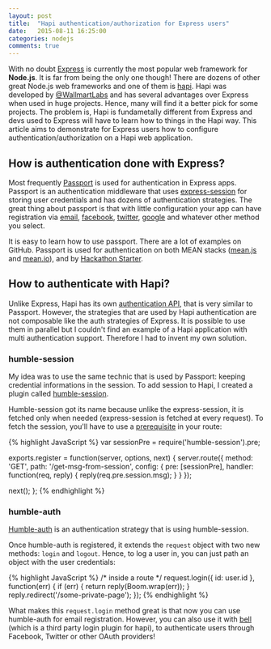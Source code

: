```yaml
---
layout: post
title:  "Hapi authentication/authorization for Express users"
date:   2015-08-11 16:25:00
categories: nodejs
comments: true
---
```


With no doubt [Express][express] is currently the most popular web framework for **Node.js**. It is far from being the only one though! There are dozens of other great Node.js web frameworks and one of them is [hapi][]. Hapi was developed by [@WallmartLabs][WallmartLabs] and has several advantages over Express when used in huge projects. Hence, many will find it a better pick for some projects. The problem is, Hapi is fundametally different from Express and devs used to Express will have to learn how to things in the Hapi way. This article aims to demonstrate for Express users how to configure authentication/authorization on a Hapi web application.


## How is authentication done with Express?

Most frequently [Passport][] is used for authentication in Express apps. Passport is an authentication middleware that uses [express-session][] for storing user credentials and has dozens of authentication strategies. The great thing about passport is that with little configuration your app can have registration via [email][passport-email], [facebook][passport-facebook], [twitter][passport-twitter], [google][passport-google] and whatever other method you select.

It is easy to learn how to use passport. There are a lot of examples on GitHub. Passport is used for authentication on both MEAN stacks ([mean.js][] and [mean.io][]), and by [Hackathon Starter][].


## How to authenticate with Hapi?

Unlike Express, Hapi has its own [authentication API][hapi auth], that is very similar to Passport. However, the strategies that are used by Hapi authentication are not composable like the auth strategies of Express. It is possible to use them in parallel but I couldn't find an example of a Hapi application with multi authentication support. Therefore I had to invent my own solution.


### humble-session

My idea was to use the same technic that is used by Passport: keeping credential informations in the session. To add session to Hapi, I created a plugin called [humble-session][].

Humble-session got its name because unlike the express-session, it is fetched only when needed (express-session is fetched at every request). To fetch the session, you'll have to use a [prerequisite][route pre] in your route:

{% highlight JavaScript %}
var sessionPre = require('humble-session').pre;

exports.register = function(server, options, next) {
  server.route({
    method: 'GET',
    path: '/get-msg-from-session',
    config: {
      pre: [sessionPre],
      handler: function(req, reply) {
        reply(req.pre.session.msg);
      }
    }
  });

  next();
};
{% endhighlight %}


### humble-auth

[Humble-auth][humble-auth] is an authentication strategy that is using humble-session.

Once humble-auth is registered, it extends the `request` object with two new methods: `login` and `logout`. Hence, to log a user in, you can just path an object with the user credentials:

{% highlight JavaScript %}
/* inside a route */
request.login({
  id: user.id
}, function(err) {
  if (err) {
    return reply(Boom.wrap(err));
  }
  reply.redirect('/some-private-page');
});
{% endhighlight %}

What makes this `request.login` method great is that now you can use humble-auth for email registration. However, you can also use it with [bell][] (which is a third party login plugin for hapi), to authenticate users through Facebook, Twitter or other OAuth providers!



[express]: http://expressjs.com/
[hapi]: http://hapijs.com/
[WallmartLabs]: http://www.walmartlabs.com/
[Passport]: http://passportjs.org/
[express-session]: https://github.com/expressjs/session
[passport-email]: https://github.com/zkochan/passport-email
[passport-facebook]: https://github.com/jaredhanson/passport-facebook
[passport-twitter]: https://github.com/jaredhanson/passport-twitter
[passport-google]: https://github.com/jaredhanson/passport-google-oauth
[mean.js]: http://meanjs.org/
[mean.io]: http://mean.io/#!/
[Hackathon Starter]: https://github.com/sahat/hackathon-starter
[hapi auth]: http://hapijs.com/tutorials/auth
[humble-session]: https://github.com/zkochan/humble-session
[route pre]: http://hapijs.com/api#route-prerequisites
[humble-auth]: https://github.com/zkochan/humble-auth
[bell]: https://github.com/hapijs/bell
